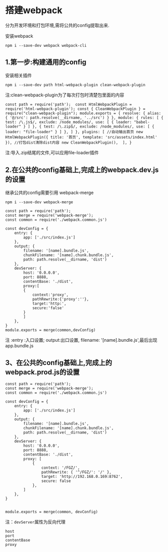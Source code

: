 # 搭建webpack

分为开发环境和打包环境,需将公共的config提取出来.

安装webpack

```
npm i --save-dev webpack webpack-cli
```

## 1.第一步:构建通用的config

安装相关插件

`npm i --save-dev path html-webpack-plugin clean-webpack-plugin`

注:clean-webpack-plugin为了每次打包时清楚包里面的内容

`
const path = require('path'); 
const HtmlWebpackPlugin = require('html-webpack-plugin');
const { CleanWebpackPlugin } = require("clean-webpack-plugin");
module.exports = {
    resolve: {
        alias: {
            '@/src': path.resolve(__dirname, '../src')
        }
    },
    module: {
        rules: [
            {
                test: /\.js$/,
                exclude: /node_modules/,
                use: [
                    {
                        loader: "babel-loader"
                    }
                ]
            },
            {
                test: /\.zip$/,
                exclude: /node_modules/,
                use: [
                    {
                        loader: "file-loader"
                    }
                ]
            },
        ]
    },
    plugins: [
        //自动输出首页
        new HtmlWebpackPlugin({
            title: '首页',
            template: 'src/assets/index.html'
        }),
        //打包dist清除dist内容
        new CleanWebpackPlugin(), 
    ],
}
`
  
 注:导入.zip结尾的文件,可以应用file-loader插件
 
 
## 2.在公共的config基础上,完成上的webpack.dev.js的设置

继承公共的config需要引用 webpack-merge

```
npm i --save-dev webpack-merge
```
```
const path = require('path');
const merge = require('webpack-merge');
const common = require('./webpack.common.js')

const devConfig = {
    entry: {
        app: ['./src/index.js']
    },
    output: {
        filename: '[name].bundle.js',
        chunkFilename: '[name].chunk.bundle.js',
        path: path.resolve(__dirname, 'dist')
    },
    devServer: {
        host: '0.0.0.0',
        port: 8888,
        contentBase: './dist',
        proxy:[
        {
            context:'proxy',
            pathRewrite:{'proxy':''},
            target:'http:',
            secure:'false'
        }
        ]
    },
}
module.exports = merge(common,devConfig)

```

注 :entry :入口设置;
    output:出口设置,
    filename: '[name].bundle.js',最后出现app.bundle.js

## 3、在公共的config基础上,完成上的webpack.prod.js的设置

```
const path = require('path');
const merge = require('webpack-merge');
const common = require('./webpack.common.js')

const devConfig = {
    entry: {
        app: ['./src/index.js']
    },
    output: {
        filename: '[name].bundle.js',
        chunkFilename: '[name].chunk.bundle.js',
        path: path.resolve(__dirname, 'dist')
    },
    devServer: {
        host: '0.0.0.0',
        port: 8888,
        contentBase: './dist',
        proxy: [
            {
                context: '/FGZ/',
                pathRewrite: { '^/FGZ/': '/' },
                target: 'http://192.168.0.169:8762',
                secure: false
            },
        ]
    },
}


module.exports = merge(common, devConfig)

```

注：`devServer`属性为反向代理

```
host
port
contentBase
proxy
```
